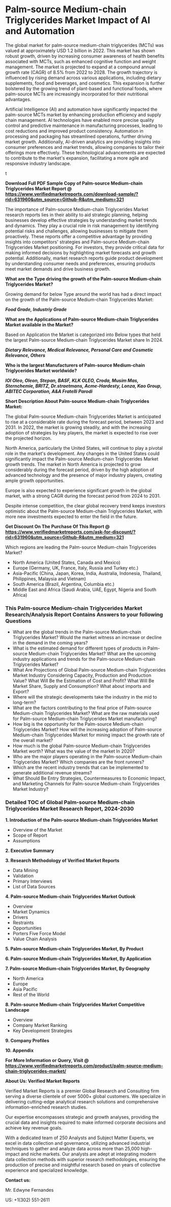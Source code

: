 <meta name="title" content="Global Palm-source Medium-chain Triglycerides Market Impact of AI and Automation"><meta name="description" content="The global market for palm-source medium-chain triglycerides (MCTs) was valued at approximately USD 1.2 billion in 2022. This market has shown robust growth, driven by"><meta name="title" content="Palm-source Medium-chain Triglycerides Market Size, Share, Scope, Trends, Growth, Opportunities, Analysis, Forecast"><h1>Palm-source Medium-chain Triglycerides Market Impact of AI and Automation</h1><p>The global market for palm-source medium-chain triglycerides (MCTs) was valued at approximately USD 1.2 billion in 2022. This market has shown robust growth, driven by increasing consumer awareness of health benefits associated with MCTs, such as enhanced cognitive function and weight management. The market is projected to expand at a compound annual growth rate (CAGR) of 8.5% from 2022 to 2028. The growth trajectory is influenced by rising demand across various applications, including dietary supplements, food and beverages, and cosmetics. This expansion is further bolstered by the growing trend of plant-based and functional foods, where palm-source MCTs are increasingly incorporated for their nutritional advantages.</p><p>Artificial Intelligence (AI) and automation have significantly impacted the palm-source MCTs market by enhancing production efficiency and supply chain management. AI technologies have enabled more precise quality control and predictive maintenance in manufacturing processes, leading to cost reductions and improved product consistency. Automation in processing and packaging has streamlined operations, further driving market growth. Additionally, AI-driven analytics are providing insights into consumer preferences and market trends, allowing companies to tailor their offerings more effectively. These technological advancements are expected to contribute to the market's expansion, facilitating a more agile and responsive industry landscape.</p>t</p><p id="" class=""><strong>Download Full PDF Sample Copy of Palm-source Medium-chain Triglycerides Market Report @ <a href="https://www.verifiedmarketreports.com/download-sample/?rid=631960&utm_source=Github-R&utm_medium=321" target="_blank">https://www.verifiedmarketreports.com/download-sample/?rid=631960&utm_source=Github-R&utm_medium=321</a></strong></p><p>The importance of&nbsp;Palm-source Medium-chain Triglycerides Market research reports lies in their ability to aid strategic planning, helping businesses develop effective strategies by understanding market trends and dynamics. They play a crucial role in risk management by identifying potential risks and challenges, allowing businesses to mitigate them proactively. These reports offer a competitive advantage by providing insights into competitors' strategies and Palm-source Medium-chain Triglycerides Market positioning. For investors, they provide critical data for making informed decisions by highlighting market forecasts and growth potential. Additionally, market research reports guide product development by understanding consumer needs and preferences, ensuring products meet market demands and drive business growth.</p><p><strong>What are the&nbsp;Type driving the growth of the Palm-source Medium-chain Triglycerides Market?</strong></p><p id="" class="">Growing demand for below Type around the world has had a direct impact on the growth of the Palm-source Medium-chain Triglycerides Market:</p><em><strong>Food Grade, Industriy Grade</strong></em></p><strong>What are the&nbsp;Applications&nbsp;of Palm-source Medium-chain Triglycerides Market available in the Market?</strong></p><p id="" class="">Based on Application the Market is categorized into Below types that held the largest Palm-source Medium-chain Triglycerides Market share In 2024.</p><em><strong>Dietary Relevance, Medical Relevance, Personal Care and Cosmetic Relevance, Others</strong></em></p><strong>Who is the largest Manufacturers of Palm-source Medium-chain Triglycerides Market worldwide?</strong></p><p><em><strong>IOI Oleo, Oleon, Stepan, BASF, KLK OLEO, Croda, Musim Mas, Sternchemie, BRITZ, Dr.straetmans, Acme-Hardesty, Lonza, Kao Group, ABITEC Corporation, A&A Fratelli Parodi</strong></em></p><p id="" class=""><strong>Short Description About Palm-source Medium-chain Triglycerides Market:</strong></p><p>The global Palm-source Medium-chain Triglycerides Market is anticipated to rise at a considerable rate during the forecast period, between 2023 and 2031. In 2022, the market is growing steadily, and with the increasing adoption of strategies by key players, the market is expected to rise over the projected horizon.</p><p>North America, particularly the United States, will continue to play a pivotal role in the market's development. Any changes in the United States could significantly impact the Palm-source Medium-chain Triglycerides Market growth trends. The market in North America is projected to grow considerably during the forecast period, driven by the high adoption of advanced technology and the presence of major industry players, creating ample growth opportunities.</p><p>Europe is also expected to experience significant growth in the global market, with a strong CAGR during the forecast period from 2024 to 2031.</p><p>Despite intense competition, the clear global recovery trend keeps investors optimistic about the Palm-source Medium-chain Triglycerides Market, with more new investments expected to enter the field in the future.</p><p id="" class=""><strong>Get Discount On The Purchase Of This Report @ <a href="https://www.verifiedmarketreports.com/ask-for-discount/?rid=631960&utm_source=Github-R&utm_medium=321" target="_blank">https://www.verifiedmarketreports.com/ask-for-discount/?rid=631960&utm_source=Github-R&utm_medium=321</a></strong></p>Which regions are leading the Palm-source Medium-chain Triglycerides Market?</p><ul><li>North America (United States, Canada and Mexico)</li><li>Europe (Germany, UK, France, Italy, Russia and Turkey etc.)</li><li>Asia-Pacific (China, Japan, Korea, India, Australia, Indonesia, Thailand, Philippines, Malaysia and Vietnam)</li><li>South America (Brazil, Argentina, Columbia etc.)</li><li>Middle East and Africa (Saudi Arabia, UAE, Egypt, Nigeria and South Africa)</li></ul><h3 id="" class="">This Palm-source Medium-chain Triglycerides Market Research/Analysis Report Contains Answers to your following Questions</h3><ul><li>What are the global trends in the Palm-source Medium-chain Triglycerides Market? Would the market witness an increase or decline in the demand in the coming years?</li><li>What is the estimated demand for different types of products in Palm-source Medium-chain Triglycerides Market? What are the upcoming industry applications and trends for the Palm-source Medium-chain Triglycerides Market?</li><li>What Are Projections of Global Palm-source Medium-chain Triglycerides Market Industry Considering Capacity, Production and Production Value? What Will Be the Estimation of Cost and Profit? What Will Be Market Share, Supply and Consumption? What about imports and Export?</li><li>Where will the strategic developments take the industry in the mid to long-term?</li><li>What are the factors contributing to the final price of Palm-source Medium-chain Triglycerides Market? What are the raw materials used for Palm-source Medium-chain Triglycerides Market manufacturing?</li><li>How big is the opportunity for the Palm-source Medium-chain Triglycerides Market? How will the increasing adoption of Palm-source Medium-chain Triglycerides Market for mining impact the growth rate of the overall market?</li><li>How much is the global Palm-source Medium-chain Triglycerides Market worth? What was the value of the market In 2020?</li><li>Who are the major players operating in the Palm-source Medium-chain Triglycerides Market? Which companies are the front runners?</li><li>Which are the recent industry trends that can be implemented to generate additional revenue streams?</li><li>What Should Be Entry Strategies, Countermeasures to Economic Impact, and Marketing Channels for Palm-source Medium-chain Triglycerides Market Industry?</li></ul><h3 id="" class="">Detailed TOC of Global Palm-source Medium-chain Triglycerides Market Research Report, 2024-2030</h3><p id="" class=""><strong>1. Introduction of the Palm-source Medium-chain Triglycerides Market</strong></p><ul><li>Overview of the Market</li><li>Scope of Report</li><li>Assumptions</li></ul><p id="" class=""><strong>2. Executive Summary</strong></p><p id="" class=""><strong>3. Research Methodology of Verified Market Reports</strong></p><ul><li>Data Mining</li><li>Validation</li><li>Primary Interviews</li><li>List of Data Sources</li></ul><p id="" class=""><strong>4. Palm-source Medium-chain Triglycerides Market Outlook</strong></p><ul><li>Overview</li><li>Market Dynamics</li><li>Drivers</li><li>Restraints</li><li>Opportunities</li><li>Porters Five Force Model</li><li>Value Chain Analysis</li></ul><p id="" class=""><strong>5. Palm-source Medium-chain Triglycerides Market, By Product</strong></p><p id="" class=""><strong>6. Palm-source Medium-chain Triglycerides Market, By Application</strong></p><p id="" class=""><strong>7. Palm-source Medium-chain Triglycerides Market, By Geography</strong></p><ul><li>North America</li><li>Europe</li><li>Asia Pacific</li><li>Rest of the World</li></ul><p id="" class=""><strong>8. Palm-source Medium-chain Triglycerides Market Competitive Landscape</strong></p><ul><li>Overview</li><li>Company Market Ranking</li><li>Key Development Strategies</li></ul><p id="" class=""><strong>9. Company Profiles</strong></p><p id="" class=""><strong>10. Appendix</strong></p><p id="" class=""><strong>For More Information or Query, Visit @ <a href="https://www.verifiedmarketreports.com/product/palm-source-medium-chain-triglycerides-market/" target="_blank">https://www.verifiedmarketreports.com/product/palm-source-medium-chain-triglycerides-market/</a></strong></p><p id="" class=""><strong>About Us: Verified Market Reports</strong></p><p id="" class="">Verified Market Reports is a premier Global Research and Consulting firm serving a diverse clientele of over 5000+ global customers. We specialize in delivering cutting-edge analytical research solutions and comprehensive information-enriched research studies.</p><p id="" class="">Our expertise encompasses strategic and growth analyses, providing the crucial data and insights required to make informed corporate decisions and achieve key revenue goals.</p><p id="" class="">With a dedicated team of 250 Analysts and Subject Matter Experts, we excel in data collection and governance, utilizing advanced industrial techniques to gather and analyze data across more than 25,000 high-impact and niche markets. Our analysts are adept at integrating modern data collection methods with superior research methodologies, ensuring the production of precise and insightful research based on years of collective experience and specialized knowledge.</p><p id="" class=""><strong>Contact us:</strong></p><p id="" class="">Mr. Edwyne Fernandes</p><p id="" class="">US: +1(302) 551-2611</p>